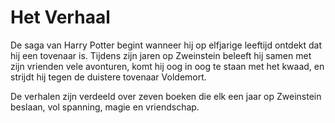 # Het Verhaal

De saga van Harry Potter begint wanneer hij op elfjarige leeftijd ontdekt dat hij een tovenaar is. Tijdens zijn jaren op Zweinstein beleeft hij samen met zijn vrienden vele avonturen, komt hij oog in oog te staan met het kwaad, en strijdt hij tegen de duistere tovenaar Voldemort.

De verhalen zijn verdeeld over zeven boeken die elk een jaar op Zweinstein beslaan, vol spanning, magie en vriendschap.

